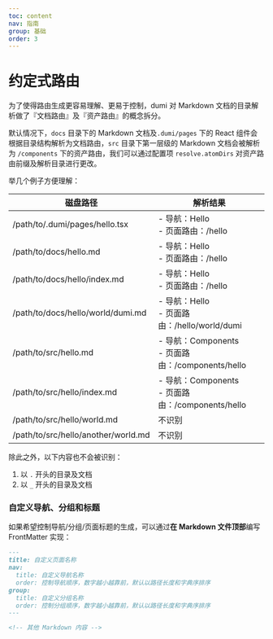 ```yaml
---
toc: content
nav: 指南
group: 基础
order: 3
---
```


# 约定式路由

为了使得路由生成更容易理解、更易于控制，dumi 对 Markdown 文档的目录解析做了『文档路由』及『资产路由』的概念拆分。

默认情况下，`docs` 目录下的 Markdown 文档及`.dumi/pages` 下的 React 组件会根据目录结构解析为文档路由，`src` 目录下第一层级的 Markdown 文档会被解析为 `/components` 下的资产路由，我们可以通过配置项 `resolve.atomDirs` 对资产路由前缀及解析目录进行更改。

举几个例子方便理解：

| 磁盘路径                            | 解析结果                                            |
| ----------------------------------- | --------------------------------------------------- |
| /path/to/.dumi/pages/hello.tsx      | - 导航：Hello<br>- 页面路由：/hello                 |
| /path/to/docs/hello.md              | - 导航：Hello<br>- 页面路由：/hello                 |
| /path/to/docs/hello/index.md        | - 导航：Hello<br>- 页面路由：/hello                 |
| /path/to/docs/hello/world/dumi.md   | - 导航：Hello<br>- 页面路由：/hello/world/dumi      |
| /path/to/src/hello.md               | - 导航：Components<br>- 页面路由：/components/hello |
| /path/to/src/hello/index.md         | - 导航：Components<br>- 页面路由：/components/hello |
| /path/to/src/hello/world.md         | 不识别                                              |
| /path/to/src/hello/another/world.md | 不识别                                              |

除此之外，以下内容也不会被识别：

1. 以 `.` 开头的目录及文档
2. 以 `_` 开头的目录及文档

### 自定义导航、分组和标题

如果希望控制导航/分组/页面标题的生成，可以通过**在 Markdown 文件顶部**编写 FrontMatter 实现：

```md
---
title: 自定义页面名称
nav:
  title: 自定义导航名称
  order: 控制导航顺序，数字越小越靠前，默认以路径长度和字典序排序
group:
  title: 自定义分组名称
  order: 控制分组顺序，数字越小越靠前，默认以路径长度和字典序排序
---

<!-- 其他 Markdown 内容 -->
```
